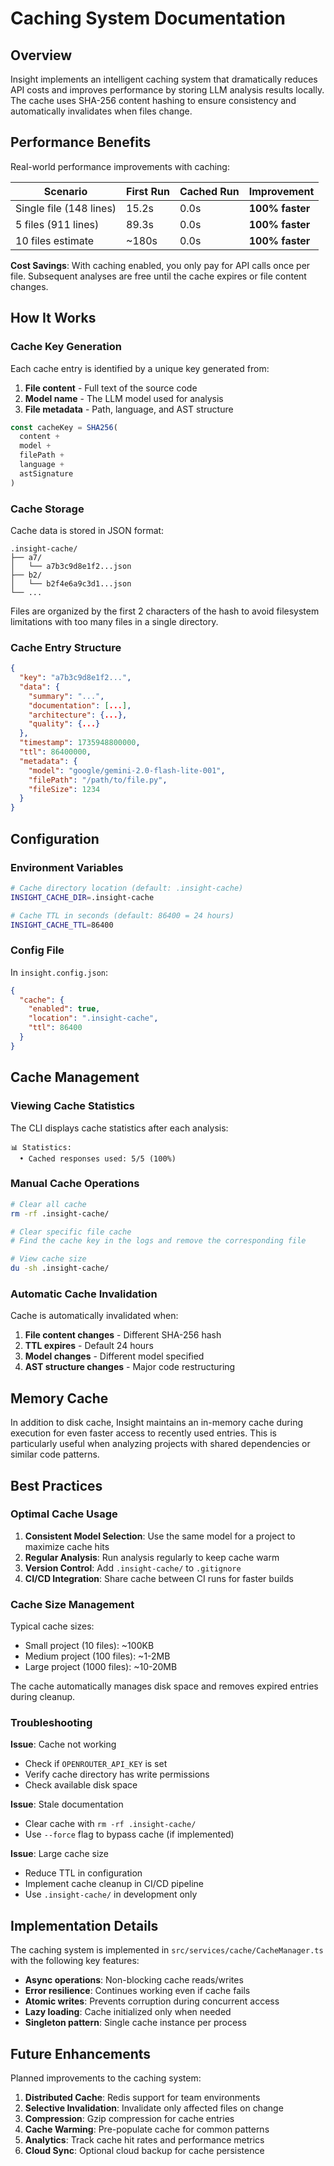 # Caching System Documentation

## Overview

Insight implements an intelligent caching system that dramatically reduces API costs and improves performance by storing LLM analysis results locally. The cache uses SHA-256 content hashing to ensure consistency and automatically invalidates when files change.

## Performance Benefits

Real-world performance improvements with caching:

| Scenario | First Run | Cached Run | Improvement |
|----------|-----------|------------|-------------|
| Single file (148 lines) | 15.2s | 0.0s | **100% faster** |
| 5 files (911 lines) | 89.3s | 0.0s | **100% faster** |
| 10 files estimate | ~180s | 0.0s | **100% faster** |

**Cost Savings**: With caching enabled, you only pay for API calls once per file. Subsequent analyses are free until the cache expires or file content changes.

## How It Works

### Cache Key Generation

Each cache entry is identified by a unique key generated from:
1. **File content** - Full text of the source code
2. **Model name** - The LLM model used for analysis
3. **File metadata** - Path, language, and AST structure

```typescript
const cacheKey = SHA256(
  content + 
  model + 
  filePath + 
  language + 
  astSignature
)
```

### Cache Storage

Cache data is stored in JSON format:
```
.insight-cache/
├── a7/
│   └── a7b3c9d8e1f2...json
├── b2/
│   └── b2f4e6a9c3d1...json
└── ...
```

Files are organized by the first 2 characters of the hash to avoid filesystem limitations with too many files in a single directory.

### Cache Entry Structure

```json
{
  "key": "a7b3c9d8e1f2...",
  "data": {
    "summary": "...",
    "documentation": [...],
    "architecture": {...},
    "quality": {...}
  },
  "timestamp": 1735948800000,
  "ttl": 86400000,
  "metadata": {
    "model": "google/gemini-2.0-flash-lite-001",
    "filePath": "/path/to/file.py",
    "fileSize": 1234
  }
}
```

## Configuration

### Environment Variables

```bash
# Cache directory location (default: .insight-cache)
INSIGHT_CACHE_DIR=.insight-cache

# Cache TTL in seconds (default: 86400 = 24 hours)
INSIGHT_CACHE_TTL=86400
```

### Config File

In `insight.config.json`:
```json
{
  "cache": {
    "enabled": true,
    "location": ".insight-cache",
    "ttl": 86400
  }
}
```

## Cache Management

### Viewing Cache Statistics

The CLI displays cache statistics after each analysis:
```
📊 Statistics:
  • Cached responses used: 5/5 (100%)
```

### Manual Cache Operations

```bash
# Clear all cache
rm -rf .insight-cache/

# Clear specific file cache
# Find the cache key in the logs and remove the corresponding file

# View cache size
du -sh .insight-cache/
```

### Automatic Cache Invalidation

Cache is automatically invalidated when:
1. **File content changes** - Different SHA-256 hash
2. **TTL expires** - Default 24 hours
3. **Model changes** - Different model specified
4. **AST structure changes** - Major code restructuring

## Memory Cache

In addition to disk cache, Insight maintains an in-memory cache during execution for even faster access to recently used entries. This is particularly useful when analyzing projects with shared dependencies or similar code patterns.

## Best Practices

### Optimal Cache Usage

1. **Consistent Model Selection**: Use the same model for a project to maximize cache hits
2. **Regular Analysis**: Run analysis regularly to keep cache warm
3. **Version Control**: Add `.insight-cache/` to `.gitignore`
4. **CI/CD Integration**: Share cache between CI runs for faster builds

### Cache Size Management

Typical cache sizes:
- Small project (10 files): ~100KB
- Medium project (100 files): ~1-2MB  
- Large project (1000 files): ~10-20MB

The cache automatically manages disk space and removes expired entries during cleanup.

### Troubleshooting

**Issue**: Cache not working
- Check if `OPENROUTER_API_KEY` is set
- Verify cache directory has write permissions
- Check available disk space

**Issue**: Stale documentation
- Clear cache with `rm -rf .insight-cache/`
- Use `--force` flag to bypass cache (if implemented)

**Issue**: Large cache size
- Reduce TTL in configuration
- Implement cache cleanup in CI/CD pipeline
- Use `.insight-cache/` in development only

## Implementation Details

The caching system is implemented in `src/services/cache/CacheManager.ts` with the following key features:

- **Async operations**: Non-blocking cache reads/writes
- **Error resilience**: Continues working even if cache fails
- **Atomic writes**: Prevents corruption during concurrent access
- **Lazy loading**: Cache initialized only when needed
- **Singleton pattern**: Single cache instance per process

## Future Enhancements

Planned improvements to the caching system:

1. **Distributed Cache**: Redis support for team environments
2. **Selective Invalidation**: Invalidate only affected files on change
3. **Compression**: Gzip compression for cache entries
4. **Cache Warming**: Pre-populate cache for common patterns
5. **Analytics**: Track cache hit rates and performance metrics
6. **Cloud Sync**: Optional cloud backup for cache persistence